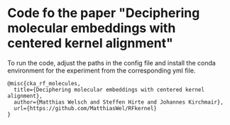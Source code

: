 # Code fo the paper "Deciphering molecular embeddings with centered kernel alignment"

To run the code, adjust the paths in the config file and install the conda environment for the experiment from the corresponding yml file.

```
@misc{cka_rf_molecules,
  title={Deciphering molecular embeddings with centered kernel alignment},
  author={Matthias Welsch and Steffen Hirte and Johannes Kirchmair},
  url={https://github.com/MatthiasWel/RFkernel}
}
```
